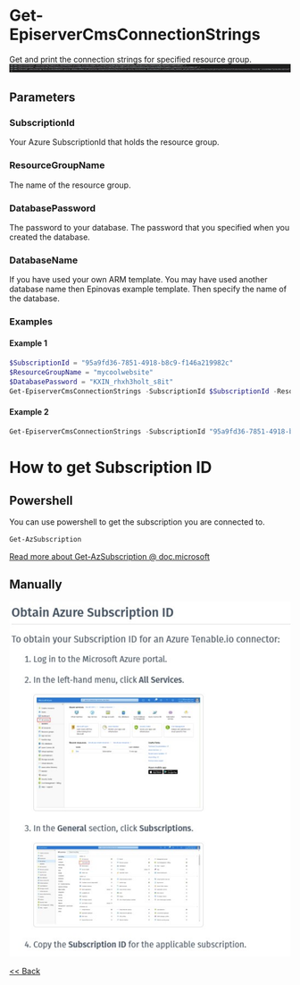 # Get-EpiserverCmsConnectionStrings
Get and print the connection strings for specified resource group.  
![Example of connection strings for a resource group](ConnectionStringsResult.jpg)  
## Parameters
### SubscriptionId
Your Azure SubscriptionId that holds the resource group.

### ResourceGroupName
The name of the resource group.

### DatabasePassword
The password to your database. The password that you specified when you created the database.

### DatabaseName
If you have used your own ARM template. You may have used another database name then Epinovas example template. Then specify the name of the database.

### Examples
#### Example 1
```powershell
$SubscriptionId = "95a9fd36-7851-4918-b8c9-f146a219982c"
$ResourceGroupName = "mycoolwebsite"
$DatabasePassword = "KXIN_rhxh3holt_s8it"
Get-EpiserverCmsConnectionStrings -SubscriptionId $SubscriptionId -ResourceGroupName $ResourceGroupName -DatabasePassword $DatabasePassword
```

#### Example 2
```powershell
Get-EpiserverCmsConnectionStrings -SubscriptionId "95a9fd36-7851-4918-b8c9-f146a219982c" -ResourceGroupName "mycoolwebsite" -DatabasePassword "KXIN_rhxh3holt_s8it"
```

# How to get Subscription ID
## Powershell
You can use powershell to get the subscription you are connected to.  
```powershell
Get-AzSubscription
```
[Read more about Get-AzSubscription @ doc.microsoft](https://docs.microsoft.com/en-us/powershell/module/az.accounts/get-azsubscription?view=azps-5.6.0)
## Manually
![Obtain Azure Subscription ID](ObtainAzureSubscriptionID.jpg)  

[<< Back](..\..\Readme.md)